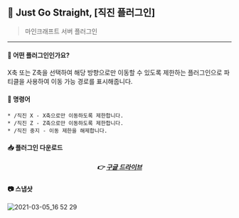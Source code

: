 


## 📒 Just  Go Straight, [직진 플러그인]
> 마인크래프트 서버 플러그인

---

#### 📖 어떤 플러그인인가요?
X축 또는 Z축을 선택하여 해당 방향으로만 이동할 수 있도록 제한하는 플러그인으로 파티클을 사용하여 이동 가능 경로를 표시해줍니다.

#### 📄 명령어
```
* /직진 X - X축으로만 이동하도록 제한합니다.
* /직진 Z - Z축으로만 이동하도록 제한합니다.
* /직진 중지 - 이동 제한을 해제합니다.
```

####  📥 플러그인 다운로드

<div align=center>

#####  👉 [구글 드라이브](https://drive.google.com/file/d/1LfdYvDYgt5FzA1zsWZ6oAD8yvxwUgZoW/view?usp=sharing)

</div>

#### 📷 스냅샷
![2021-03-05_16 52 29](https://user-images.githubusercontent.com/28488288/110084784-b13bf480-7dd3-11eb-8c3b-827106a6360d.png)



